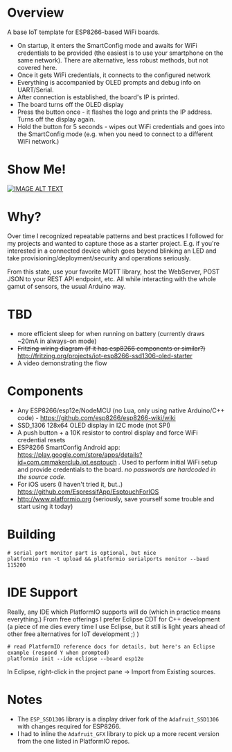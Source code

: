 # Overview
A base IoT template for ESP8266-based WiFi boards.
* On startup, it enters the SmartConfig mode and
awaits for WiFi credentials to be provided (the easiest is to use your smartphone on the same network). There
are alternative, less robust methods, but not covered here.
* Once it gets WiFi credentials, it connects to the configured network
* Everything is accompanied by OLED prompts and debug info on UART/Serial.
* After connection is established, the board's IP is printed.
* The board turns off the OLED display
* Press the button once - it flashes the logo and prints the IP address. Turns off the display again.
* Hold the button for 5 seconds - wipes out WiFi credentials and goes into the SmartConfig mode (e.g.
  when you need to connect to a different WiFi network.)

# Show Me!
[![IMAGE ALT TEXT](https://i.ytimg.com/vi/mdC_2jkhn_g/2.jpg?time=1452273766992)](https://www.youtube.com/watch?v=mdC_2jkhn_g "IoT ESP8266 SSD1306 OLED SmartConfig Starter in 4K")


# Why?
Over time I recognized repeatable patterns and best practices I followed for my projects and wanted to
capture those as a starter project. E.g. if you're interested in a connected device which goes beyond
blinking an LED and take provisioning/deployment/security and operations seriously.

From this state, use your favorite MQTT library, host the WebServer, POST JSON to your REST API endpoint, etc.
All while interacting with the whole gamut of sensors, the usual Arduino way.

# TBD
* more efficient sleep for when running on battery (currently draws ~20mA in always-on mode)
* ~~Fritzing wiring diagram (if it has esp8266 components or similar?)~~ http://fritzing.org/projects/iot-esp8266-ssd1306-oled-starter
* A video demonstrating the flow

# Components
* Any ESP8266/esp12e/NodeMCU (no Lua, only using native Arduino/C++ code) - https://github.com/esp8266/esp8266-wiki/wiki
* SSD_1306 128x64 OLED display in I2C mode (not SPI)
* A push button + a 10K resistor to control display and force WiFi credential resets
* ESP8266 SmartConfig Android app: https://play.google.com/store/apps/details?id=com.cmmakerclub.iot.esptouch .
  Used to perform initial WiFi setup and provide credentials to the board. *no passwords are hardcoded
  in the source code*.
* For iOS users (I haven't tried it, but..) https://github.com/EspressifApp/EsptouchForIOS
* http://www.platformio.org (seriously, save yourself some trouble and start using it today)

# Building
```
# serial port monitor part is optional, but nice
platformio run -t upload && platformio serialports monitor --baud 115200
```

# IDE Support
Really, any IDE which PlatformIO supports will do (which in practice means everything.)
From free offerings I prefer Eclipse CDT for C++ development (a piece of me dies every time I use
Eclipse, but it still is light years ahead of other free alternatives for IoT development ;) )
```
# read PlatformIO reference docs for details, but here's an Eclipse example (respond Y when prompted)
platformio init --ide eclipse --board esp12e
```
In Eclipse, right-click in the project pane -> Import from Existing sources.

# Notes
* The `ESP_SSD1306` library is a display driver fork of the `Adafruit_SSD1306` with changes required for ESP8266.
* I had to inline the `Adafruit_GFX` library to pick up a more recent version from the one listed in PlatformIO repos.
